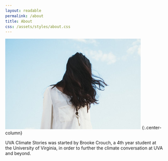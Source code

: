 ```yaml
---
layout: readable
permalink: /about
title: About
css: /assets/styles/about.css
---
```

![](/assets/images/about/ph0.jpg)
{:.center-column}

UVA Climate Stories was started by Brooke Crouch, a 4th year student at the University of Virginia, in order to further the climate conversation at UVA and beyond.
